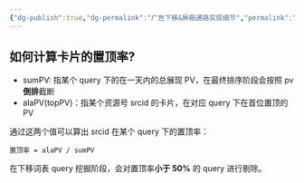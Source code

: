 ```yaml
---
{"dg-publish":true,"dg-permalink":"广告下移&屏蔽通路实现细节","permalink":"/广告下移&屏蔽通路实现细节/","tags":["项目"]}
---
```




## 如何计算卡片的置顶率?

- sumPV: 指某个 query 下的在一天内的总展现 PV，在最终排序阶段会按照 pv **倒排**截断
- alaPV(topPV)：指某个资源号 srcid 的卡片，在对应 query 下在首位置顶的 PV

通过这两个值可以算出 srcid 在某个 query 下的置顶率：

```
置顶率 = alaPV / sumPV
```

在下移词表 query 挖掘阶段，会对置顶率**小于 50%** 的 query 进行剔除。